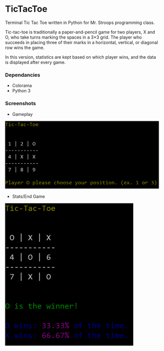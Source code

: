 # TicTacToe
Terminal Tic Tac Toe written in Python for Mr. Stroops programming class.

Tic-tac-toe is traditionally a paper-and-pencil game for 
two players, X and O, who take turns marking the spaces in
a 3×3 grid. The player who succeeds in placing three of 
their marks in a horizontal, vertical, or diagonal row 
wins the game.

In this version, statistics are kept based on which player wins, and the data is displayed after every game.

### Dependancies
- Colorama
- Python 3

### Screenshots
- Gameplay

![Gameplay](https://github.com/GregPikitis/TicTacToe/blob/master/gameplay.png "Gameplay")

- Stats/End Game

![Stat Screen](https://github.com/GregPikitis/TicTacToe/blob/master/stats.png "End Game")
